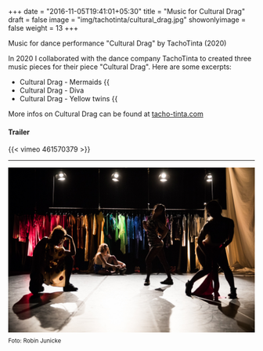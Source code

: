 +++
date = "2016-11-05T19:41:01+05:30"
title = "Music for Cultural Drag"
draft = false
image = "img/tachotinta/cultural_drag.jpg"
showonlyimage = false
weight = 13
+++

Music for dance performance "Cultural Drag" by TachoTinta (2020)
<!--more-->

In 2020 I collaborated with the dance company TachoTinta to created three music pieces for their piece "Cultural Drag". Here are some excerpts:
- Cultural Drag - Mermaids {{<audio src="/audio/cultural_drag/mermaids_excerpt.mp3" caption="" >}}
- Cultural Drag - Diva
- Cultural Drag - Yellow twins {{<audio src="/audio/cultural_drag/yellow_twins_excerpt.mp3" caption="" >}}

More infos on Cultural Drag can be found at [tacho-tinta.com](https://tacho-tinta.com/) 

#### Trailer

{{< vimeo 461570379 >}}

---

![foto][1]
<sub>Foto: Robin Junicke</sub>

[1]: /img/tachotinta/cultural_drag.jpg